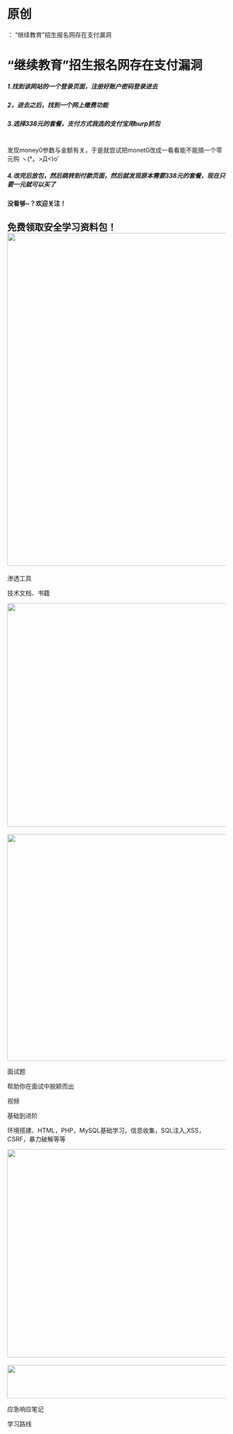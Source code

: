 # 原创
：  “继续教育”招生报名网存在支付漏洞

# “继续教育”招生报名网存在支付漏洞

##### 1.找到该网站的一个登录页面，注册好账户密码登录进去

##### 2，进去之后，找到一个网上缴费功能

##### 3.选择338元的套餐，支付方式我选的支付宝用burp抓包

<br/> 发现money0参数与金额有关，于是就尝试把monet0改成一看看能不能搞一个零元购 ヽ(*。&gt;Д&lt;)o゜

##### 4.改完后放包，然后跳转到付款页面，然后就发现原本需要338元的套餐，现在只要一元就可以买了

**没看够~？欢迎关注！**

## **免费领取安全学习资料包！**<img alt="" height="768" src="https://img-blog.csdnimg.cn/a0dc198ba4bf46d994cdba0e008ed3ec.png" width="1024"/>

渗透工具

技术文档、书籍

<img alt="" height="516" src="https://img-blog.csdnimg.cn/27f6c03faa1c4d1bb6b265a0f542560a.png" width="852"/> <img alt="" height="523" src="https://img-blog.csdnimg.cn/fc46e8725c70474880a175c9ab264f5a.png" width="856"/>

面试题

帮助你在面试中脱颖而出

视频

基础到进阶

环境搭建、HTML，PHP，MySQL基础学习，信息收集，SQL注入,XSS，CSRF，暴力破解等等

<img alt="" height="481" src="https://img-blog.csdnimg.cn/3bd611ae8a044a21a7417e485827c9a8.png" width="694"/> <img alt="" height="77" src="https://img-blog.csdnimg.cn/4fc16a17cc5f4d19a278f592ee80e34b.png" width="665"/>

应急响应笔记

学习路线
